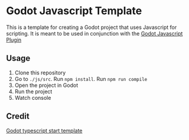 # Godot Javascript Template

This is a template for creating a Godot project that uses Javascript for scripting. It is meant to be used in conjunction with the [Godot Javascript Plugin](https://github.com/Geequlim/ECMAScript)

## Usage

1. Clone this repository
2. Go to `./js/src`. Run `npm install`. Run `npm run compile`
3. Open the project in Godot
4. Run the project
5. Watch console

## Credit

[Godot typescript start template](https://github.com/citizenll/godot-typescript-starter)
